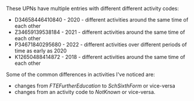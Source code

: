 These UPNs have multiple entries with different different activity codes:
- D34658446410840 - 2020 - different activities around the same time of each other
- Z34659139538184 - 2021 - different activities around the same time of each other
- P34671840295680 - 2022 - different activities over different periods of time as early as 2020
- K12650488414872 - 2018 - different activities around the same time of each other

Some of the common differences in activities I've noticed are:
- changes from *FTEFurtherEducation* to *SchSixthForm* or vice-versa
- changes from an activity code to *NotKnown* or vice-versa.